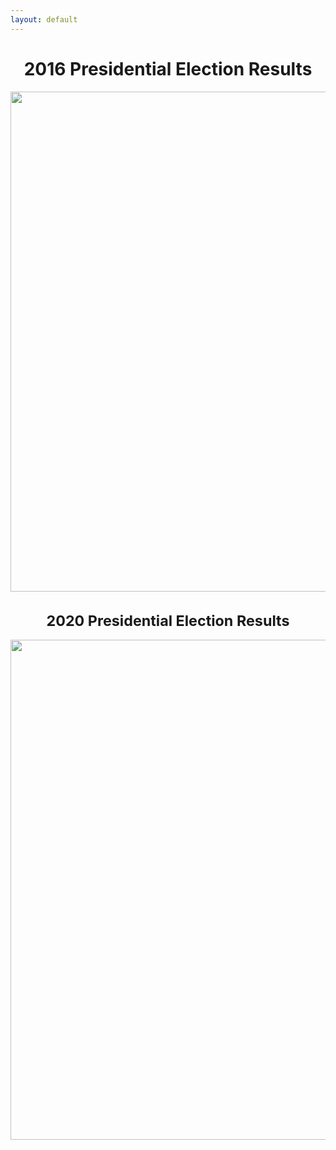 ```yaml
---
layout: default
---
```

<h1 align="center">2016 Presidential Election Results</h1>
<div align="center"><a href="https://www.270towin.com/maps/2016-actual-electoral-map"><img src="https://www.270towin.com/map-images/2016-actual-electoral-map.png" width="800"></a><br><small>

<h1 align="center">2020 Presidential Election Results</h1>
<div align="center"><a href="https://www.270towin.com/maps/2020-projected-results"><img src="https://www.270towin.com/map-images/2020-projected-results.png" width="800"></a><br><small>




